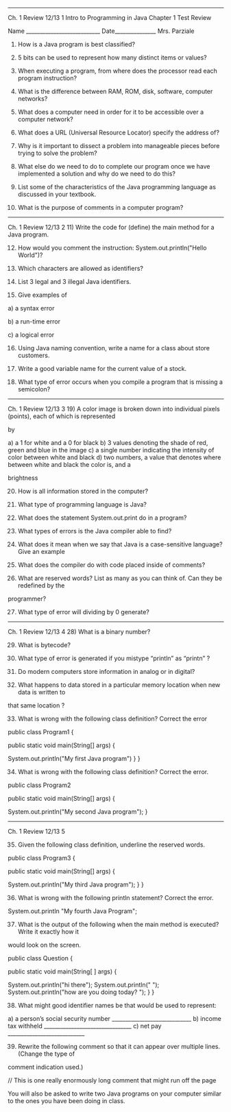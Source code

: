 


- - -

Ch. 1 Review 12/13 1 Intro to Programming in Java Chapter 1 Test Review

Name ___________________________ Date_______________ Mrs. Parziale

1) How is a Java program is best classified?

2) 5 bits can be used to represent how many distinct items or values?

3) When executing a program, from where does the processor read each program instruction?

4) What is the difference between RAM, ROM, disk, software, computer networks?

5) What does a computer need in order for it to be accessible over a computer network?

6) What does a URL (Universal Resource Locator) specify the address of?

7) Why is it important to dissect a problem into manageable pieces before trying to solve the problem?

8) What else do we need to do to complete our program once we have implemented a solution and why do we need to do this?

9) List some of the characteristics of the Java programming language as discussed in your textbook.

10) What is the purpose of comments in a computer program?





- - -

Ch. 1 Review 12/13 2 11) Write the code for (define) the main method for a Java program.

12) How would you comment the instruction: System.out.println("Hello World")?

13) Which characters are allowed as identifiers?

14) List 3 legal and 3 illegal Java identifiers.

15) Give examples of

a) a syntax error

b) a run-time error

c) a logical error

16) Using Java naming convention, write a name for a class about store customers.

17) Write a good variable name for the current value of a stock.

18) What type of error occurs when you compile a program that is missing a semicolon?


- - -

Ch. 1 Review 12/13 3 19) A color image is broken down into individual pixels (points), each of which is represented

by

a) a 1 for white and a 0 for black b) 3 values denoting the shade of red, green and blue in the image c) a single number indicating the intensity of color between white and black d) two numbers, a value that denotes where between white and black the color is, and a

brightness

20) How is all information stored in the computer?

21) What type of programming language is Java?

22) What does the statement System.out.print do in a program?

23) What types of errors is the Java compiler able to find?

24) What does it mean when we say that Java is a case-sensitive language? Give an example

25) What does the compiler do with code placed inside of comments?

26) What are reserved words? List as many as you can think of. Can they be redefined by the

programmer?

27) What type of error will dividing by 0 generate?



- - -

Ch. 1 Review 12/13 4 28) What is a binary number?

29) What is bytecode?

30) What type of error is generated if you mistype “println” as “printn” ?

31) Do modern computers store information in analog or in digital?

32) What happens to data stored in a particular memory location when new data is written to

that same location ?

33) What is wrong with the following class definition? Correct the error

public class Program1 {

public static void main(String[] args) {

System.out.println("My first Java program") } }

34) What is wrong with the following class definition? Correct the error.

public class Program2

public static void main(String[] args) {

System.out.println("My second Java program"); }




- - -

Ch. 1 Review 12/13 5

35) Given the following class definition, underline the reserved words.

public class Program3 {

public static void main(String[] args) {

System.out.println("My third Java program"); } }

36) What is wrong with the following println statement? Correct the error.

System.out.println "My fourth Java Program";

37) What is the output of the following when the main method is executed? Write it exactly how it

would look on the screen.

public class Question {

public static void main(String[ ] args) {

System.out.println("hi there"); System.out.println(" "); System.out.println("how are you doing today? "); } }

38) What might good identifier names be that would be used to represent:

a) a person’s social security number _____________________________ b) income tax withheld ________________________________ c) net pay ____________________________

39) Rewrite the following comment so that it can appear over multiple lines. (Change the type of

comment indication used.)

// This is one really enormously long comment that might run off the page

You will also be asked to write two Java programs on your computer similar to the ones you have been doing in class.
